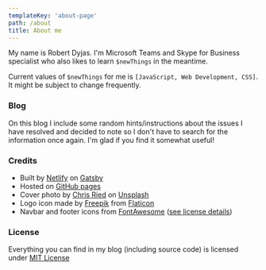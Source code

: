 ```yaml
---
templateKey: 'about-page'
path: /about
title: About me
---
```

My name is Robert Dyjas. I'm Microsoft Teams and Skype for Business specialist who also likes to learn `$newThings` in the meantime.

Current values of `$newThings` for me is `[JavaScript, Web Development, CSS]`. It might be subject to change frequently.

### Blog

On this blog I include some random hints/instructions about the issues I have resolved and decided to note so I don't have to search for the information once again. I'm glad if you find it somewhat useful!

### Credits
* Built  by [Netlify](https://netlify.com) on [Gatsby](https://gatsbyjs.org/)
* Hosted on [GitHub pages](https://pages.github.com)
* Cover photo by [Chris Ried](https://unsplash.com/@cdr6934?utm_source=unsplash&amp;utm_medium=referral&amp;utm_content=creditCopyText) on [Unsplash](https://unsplash.com/s/photos/tech?utm_source=unsplash&amp;utm_medium=referral&amp;utm_content=creditCopyText)
* Logo icon made by [Freepik](http://www.freepik.com/) from [Flaticon](https://www.flaticon.com/)
* Navbar and footer icons from [FontAwesome](https://fontawesome.com) ([see license details](https://fontawesome.com/license))

### License
Everything you can find in my blog (including source code) is licensed under [MIT License](https://github.com/robdy/robdy.github.io/blob/src/LICENSE)